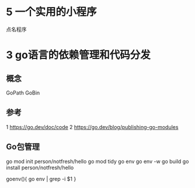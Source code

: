 # 5 一个实用的小程序
点名程序

# 3 go语言的依赖管理和代码分发
## 概念
GoPath
GoBin

## 参考
1 https://go.dev/doc/code
2 https://go.dev/blog/publishing-go-modules


## Go包管理
go mod init person/notfresh/hello
go mod tidy
go env 
go env -w 
go build 
go install person/notfresh/hello

goenv(){
    go env | grep -i $1
}